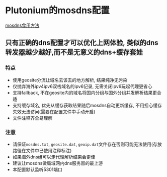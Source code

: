 # Plutonium的mosdns配置
[mosdns食用方法](https://irine-sistiana.gitbook.io/mosdns-wiki/)
  
## 只有正确的dns配置才可以优化上网体验, 类似的dns转发器越少越好,而不是无意义的dns+缓存套娃
### 特点
- 使用geosite分流让域名去该去的地方解析, 结果纯净无污染
- 仅抛弃海外ipv4ipv6双栈域名的ipv6记录, 无需关闭ipv6玩起代理更省心
- 支持fallback, 不在geosite内的域名将国内分组与国外分组并发解析结果更合适
- 支持缓存域名, 优先从缓存获取结果随后mosdns自动更新缓存, 不用担心缓存失效无法访问(需要在配置文件中手动开启)
- 文件注释齐全易理解
### 注意
- 请保证`mosdns.txt`, `geosite.dat`, `geoip.dat`文件存在否则可能无法使用(存放路径在文件中已使用注释标注)
- 如果海外dns组可以走代理解析结果会更佳
- 建议让mosdns做局域网内dns服务器的最上游
- 本配置默认监听5301端口
